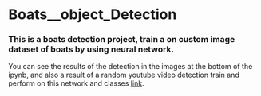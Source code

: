 # Boats__object_Detection
### This is a boats detection project, train a on custom image dataset  of boats by using neural network. 
You can see the results of the detection in the images at the bottom of the ipynb, and also a result of a random youtube video detection train and perform on this network and classes [link](https://drive.google.com/file/d/1-R5muxuBromzIQ2TrmxowJZvJIO8X8jI/view?usp=sharing).
